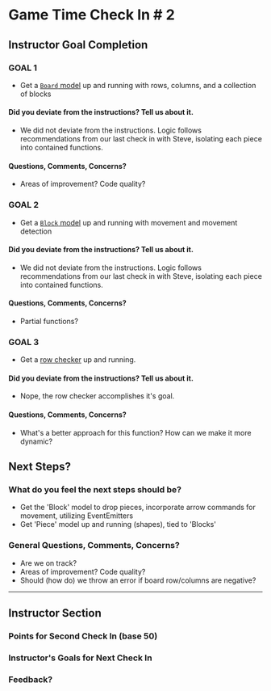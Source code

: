 # Game Time Check In # 2

## Instructor Goal Completion

### GOAL 1

* Get a [`Board` model](https://github.com/acareaga/tetris/blob/master/lib/board.js) up and running with rows, columns, and a collection of blocks

#### Did you deviate from the instructions? Tell us about it.

* We did not deviate from the instructions. Logic follows recommendations from our last check in with Steve, isolating each piece into contained functions.

#### Questions, Comments, Concerns?

* Areas of improvement? Code quality?

### GOAL 2

* Get a [`Block` model](https://github.com/acareaga/tetris/blob/master/lib/block.js) up and running with movement and movement detection

#### Did you deviate from the instructions? Tell us about it.

* We did not deviate from the instructions. Logic follows recommendations from our last check in with Steve, isolating each piece into contained functions.

#### Questions, Comments, Concerns?

* Partial functions?

### GOAL 3

* Get a [row checker](https://github.com/acareaga/tetris/blob/master/lib/board.js#L32-L37) up and running.

#### Did you deviate from the instructions? Tell us about it.

* Nope, the row checker accomplishes it's goal.

#### Questions, Comments, Concerns?

- What's a better approach for this function? How can we make it more dynamic?

## Next Steps?

### What do you feel the next steps should be?

- Get the 'Block' model to drop pieces, incorporate arrow commands for movement, utilizing EventEmitters
- Get 'Piece' model up and running (shapes), tied to 'Blocks'

### General Questions, Comments, Concerns?

* Are we on track?
* Areas of improvement? Code quality?
* Should (how do) we throw an error if board row/columns are negative?

-----

## Instructor Section

### Points for Second Check In (base 50)

### Instructor's Goals for Next Check In

### Feedback?
